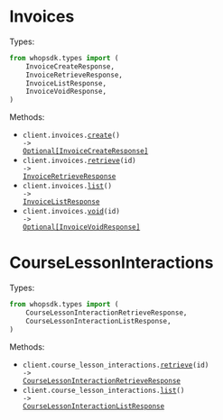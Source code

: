 # Invoices

Types:

```python
from whopsdk.types import (
    InvoiceCreateResponse,
    InvoiceRetrieveResponse,
    InvoiceListResponse,
    InvoiceVoidResponse,
)
```

Methods:

- <code title="post /invoices">client.invoices.<a href="./src/whopsdk/resources/invoices.py">create</a>() -> <a href="./src/whopsdk/types/invoice_create_response.py">Optional[InvoiceCreateResponse]</a></code>
- <code title="get /invoices/{:id}">client.invoices.<a href="./src/whopsdk/resources/invoices.py">retrieve</a>(id) -> <a href="./src/whopsdk/types/invoice_retrieve_response.py">InvoiceRetrieveResponse</a></code>
- <code title="get /invoices">client.invoices.<a href="./src/whopsdk/resources/invoices.py">list</a>() -> <a href="./src/whopsdk/types/invoice_list_response.py">InvoiceListResponse</a></code>
- <code title="post /invoices/{:id}/void">client.invoices.<a href="./src/whopsdk/resources/invoices.py">void</a>(id) -> <a href="./src/whopsdk/types/invoice_void_response.py">Optional[InvoiceVoidResponse]</a></code>

# CourseLessonInteractions

Types:

```python
from whopsdk.types import (
    CourseLessonInteractionRetrieveResponse,
    CourseLessonInteractionListResponse,
)
```

Methods:

- <code title="get /course_lesson_interactions/{:id}">client.course_lesson_interactions.<a href="./src/whopsdk/resources/course_lesson_interactions.py">retrieve</a>(id) -> <a href="./src/whopsdk/types/course_lesson_interaction_retrieve_response.py">CourseLessonInteractionRetrieveResponse</a></code>
- <code title="get /course_lesson_interactions">client.course_lesson_interactions.<a href="./src/whopsdk/resources/course_lesson_interactions.py">list</a>() -> <a href="./src/whopsdk/types/course_lesson_interaction_list_response.py">CourseLessonInteractionListResponse</a></code>
